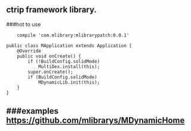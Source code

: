 ctrip framework library.
---
###hot to use
```
    compile 'com.mlibrary:mlibrarypatch:0.0.1'
```
```
public class MApplication extends Application {
    @Override
    public void onCreate() {
        if (!BuildConfig.solidMode)
            MultiDex.install(this);
        super.onCreate();
        if (BuildConfig.solidMode)
            MDynamicLib.init(this);
    }
}
```
###examples
https://github.com/mlibrarys/MDynamicHome
---